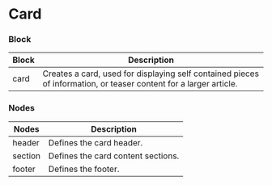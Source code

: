 # Card

### Block

| Block    | Description                                                                                                       |
| -------- | ----------------------------------------------------------------------------------------------------------------- |
| card     | Creates a card, used for displaying self contained pieces of information, or teaser content for a larger article. |

### Nodes

| Nodes    | Description                        |
| -------- | ---------------------------------- |
| header   | Defines the card header.           |
| section  | Defines the card content sections. |
| footer   | Defines the footer.                |